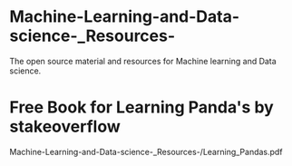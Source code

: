 # Machine-Learning-and-Data-science-_Resources-
The open source material and resources for Machine learning and Data science. 

# Free Book for Learning Panda's by stakeoverflow
Machine-Learning-and-Data-science-_Resources-/Learning_Pandas.pdf

